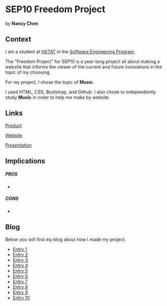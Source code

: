# SEP10 Freedom Project
by **Nancy Chen**

## Context
I am a student at [HSTAT](https://www.hstat.org/) in the [Software Engineering Program](https://hstatsep.github.io/).

The "Freedom Project" for SEP10 is a year-long project all about making a website that informs the viewer of the current and future innovations in the topic of my choosing.

For my project, I chose the topic of **Music**.

I used HTML, CSS, Bootstrap, and Github. I also chose to independently study **Music** in order to help me make by website.

## Links

[Product]()

[Website](https://legendary-couscous-q7qrqxprv5j7c9jvp-8080.app.github.dev/startbootstrap-bare-gh-pages/home.html)

[Presentation]()

## Implications
##### PROS
*
##### CONS
*


## Blog
Below you will find my blog about how I made my project.

* [Entry 1](blog/entry01.md)
* [Entry 2](blog/entry02.md)
* [Entry 3](blog/entry03.md)
* [Entry 4](blog/entry04.md)
* [Entry 5](blog/entry05.md)
* [Entry 6](blog/entry06.md)
* [Entry 7](blog/entry07.md)
* [Entry 8](blog/entry08.md)
* [Entry 9](blog/entry09.md)
* [Entry 10](blog/entry10.md)
